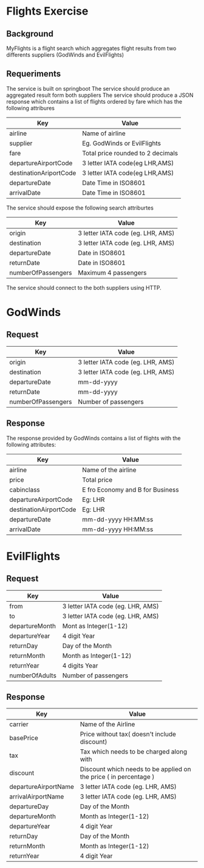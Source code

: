 # Flights Exercise

## Background
MyFlights is a flight search which aggregates flight results from two differents suppliers (GodWinds and EvilFlights)

## Requeriments
The service is built on springboot
The service should produce an aggregated result form both suppliers
The service should produce a JSON response which contains a list of flights ordered by fare which has the following attribures

| Key      | Value |
|----------|----------------------------|
| airline  | Name of airline            |
| supplier | Eg. GodWinds or EvilFlights|
| fare | Total price rounded to 2 decimals |
| departureAirportCode | 3 letter IATA code(eg LHR,AMS)|
| destinationAriportCode | 3 letter IATA code(eg LHR,AMS)|
|departureDate|Date Time in ISO8601 |
|arrivalDate | Date Time in ISO8601 |

The service should expose the following search attriburtes

| Key | Value |
|-----|------|
|origin| 3 letter IATA code (eg. LHR, AMS)|
|destination|3 letter IATA code (eg. LHR, AMS)|
|departureDate | Date in ISO8601 |
|returnDate | Date in ISO8601 |
|numberOfPassengers | Maximum 4 passengers |

The service should connect to the both suppliers using HTTP.

# GodWinds 
## Request

| Key | Value |
|-----|------|
| origin| 3 letter IATA code (eg. LHR, AMS) |
| destination | 3 letter IATA code (eg. LHR, AMS) |
| departureDate | mm-dd-yyyy |
| returnDate | mm-dd-yyyy |
| numberOfPassengers | Number of passengers |

## Response

The response provided by GodWinds contains a list of flights with the following attributes:

|Key|Value|
|---|-----|
|airline | Name of the airline |
| price | Total price |
| cabinclass | E fro Economy and B for Business |
|departureAirportCode | Eg: LHR |
|destinationAirportCode | Eg: LHR |
|departureDate | mm-dd-yyyy HH:MM:ss |
|arrivalDate | mm-dd-yyyy HH:MM:ss |

# EvilFlights
## Request
| Key | Value |
|-----|------|
|from| 3 letter IATA code (eg. LHR, AMS)|
|to|3 letter IATA code (eg. LHR, AMS)|
|departureMonth | Mont as Integer(1-12) |
|departureYear | 4 digit Year |
|returnDay | Day of the Month |
|returnMonth | Month as Integer(1-12)|
|returnYear | 4 digits Year |
|numberOfAdults | Number of passengers |

## Response 
|Key|Value|
|---|----|
|carrier|Name of the Airline|
|basePrice| Price without tax( doesn't include discount)|
|tax | Tax which needs to be charged along with|
|discount | Discount which needs to be applied on the price ( in percentage ) |
|departureAirportName | 3 letter IATA code (eg. LHR, AMS)|
|arrivalAirportName | 3 letter IATA code (eg. LHR, AMS)|
|departureDay| Day of the Month |
|departureMonth | Month as Integer(1-12)|
|departureYear | 4 digit Year |
|returnDay | Day of the Month |
|returnMonth | Month as Integer(1-12)|
|returnYear | 4 digit Year |


